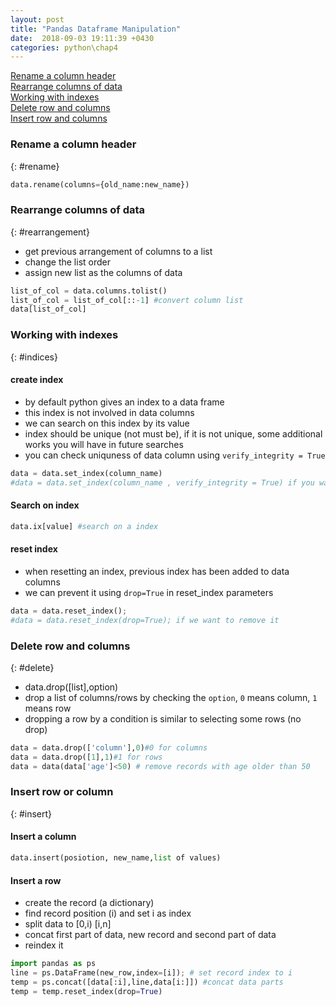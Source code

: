 ```yaml
---
layout: post
title: "Pandas Dataframe Manipulation"
date:  2018-09-03 19:11:39 +0430
categories: python\chap4
---
```

[Rename a column header](#rename)  
[Rearrange columns of data](#rearrangement)  
[Working with indexes](#indices)  
[Delete row and columns](#delete)  
[Insert row and columns](#insert)  

### Rename a column header
{: #rename}

```python
data.rename(columns={old_name:new_name})
```

### Rearrange columns of data
{: #rearrangement}
- get previous arrangement of columns to a list
- change the list order 
- assign new list as the columns of data

```python
list_of_col = data.columns.tolist()
list_of_col = list_of_col[::-1] #convert column list
data[list_of_col]
```
### Working with indexes
{: #indices}
#### create index
- by default python gives an index to a data frame
- this index is not involved in data columns
- we can search on this index by its value
- index should be unique (not must be), if it is not unique, some additional works you will have in future searches
- you can check uniquness of data column using `verify_integrity = True`

```python
data = data.set_index(column_name)
#data = data.set_index(column_name , verify_integrity = True) if you want to check uniqueness
```

#### Search on index
```python
data.ix[value] #search on a index
```
#### reset index
- when resetting an index, previous index has been added to data columns
- we can prevent it using `drop=True` in reset_index parameters
```python
data = data.reset_index(); 
#data = data.reset_index(drop=True); if we want to remove it 
```

### Delete row and columns
{: #delete}
- data.drop([list],option)
- drop a list of columns/rows by checking the `option`, `0` means column, `1` means row
- dropping a row by a condition is similar to selecting some rows (no drop)

```python
data = data.drop(['column'],0)#0 for columns
data = data.drop([1],1)#1 for rows
data = data(data['age']<50) # remove records with age older than 50
```
### Insert row or column
{: #insert}
#### Insert a column
```python
data.insert(posiotion, new_name,list of values)
```
#### Insert a row
- create the record (a dictionary)
- find record position (i) and set i as index
- split data to [0,i) [i,n]
- concat first part of data, new record and second part of data
- reindex it

```python
import pandas as ps
line = ps.DataFrame(new_row,index=[i]); # set record index to i
temp = ps.concat([data[:i],line,data[i:]]) #concat data parts
temp = temp.reset_index(drop=True)
```
